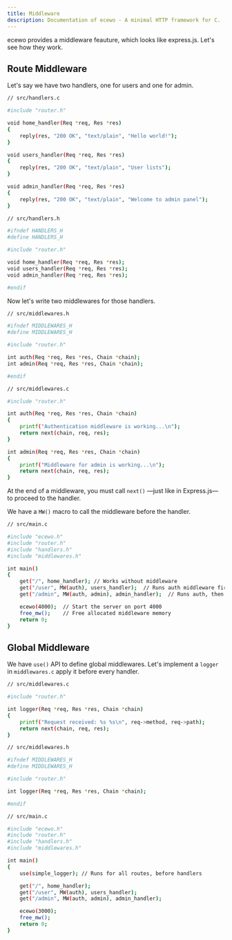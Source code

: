 ```yaml
---
title: Middleware
description: Documentation of ecewo - A minimal HTTP framework for C.
---
```


ecewo provides a middleware feauture, which looks like express.js. Let's see how they work.

## Route Middleware

Let's say we have two handlers, one for users and one for admin.

```sh
// src/handlers.c

#include "router.h"

void home_handler(Req *req, Res *res)
{
    reply(res, "200 OK", "text/plain", "Hello world!");
}

void users_handler(Req *req, Res *res)
{
    reply(res, "200 OK", "text/plain", "User lists");
}

void admin_handler(Req *req, Res *res)
{
    reply(res, "200 OK", "text/plain", "Welcome to admin panel");
}
```

```sh
// src/handlers.h

#ifndef HANDLERS_H
#define HANDLERS_H

#include "router.h"

void home_handler(Req *req, Res *res);
void users_handler(Req *req, Res *res);
void admin_handler(Req *req, Res *res);

#endif
```

Now let's write two middlewares for those handlers.

```sh
// src/middlewares.h

#ifndef MIDDLEWARES_H
#define MIDDLEWARES_H

#include "router.h"

int auth(Req *req, Res *res, Chain *chain);
int admin(Req *req, Res *res, Chain *chain);

#endif
```

```sh
// src/middlewares.c

#include "router.h"

int auth(Req *req, Res *res, Chain *chain)
{
    printf("Authentication middleware is working...\n");
    return next(chain, req, res);
}

int admin(Req *req, Res *res, Chain *chain)
{
    printf("Middleware for admin is working...\n");
    return next(chain, req, res);
}
```

At the end of a middleware, you must call `next()` —just like in Express.js— to proceed to the handler.

We have a `MW()` macro to call the middleware before the handler.

```sh
// src/main.c

#include "ecewo.h"
#include "router.h"
#include "handlers.h"
#include "middlewares.h"

int main()
{
    get("/", home_handler); // Works without middleware
    get("/user", MW(auth), users_handler);  // Runs auth middleware first, then the handler
    get("/admin", MW(auth, admin), admin_handler);  // Runs auth, then admin middleware, then the handler

    ecewo(4000);  // Start the server on port 4000
    free_mw();    // Free allocated middleware memory
    return 0;
}
```

## Global Middleware

We have `use()` API to define global middlewares. Let's implement a `logger` in `middlewares.c` apply it before every handler.

```sh
// src/middlewares.c

#include "router.h"

int logger(Req *req, Res *res, Chain *chain)
{
    printf("Request received: %s %s\n", req->method, req->path);
    return next(chain, req, res);
}
```

```sh
// src/middlewares.h

#ifndef MIDDLEWARES_H
#define MIDDLEWARES_H

#include "router.h"

int logger(Req *req, Res *res, Chain *chain);

#endif
```

```sh
// src/main.c

#include "ecewo.h"
#include "router.h"
#include "handlers.h"
#include "middlewares.h"

int main()
{
    use(simple_logger); // Runs for all routes, before handlers

    get("/", home_handler);
    get("/user", MW(auth), users_handler);
    get("/admin", MW(auth, admin), admin_handler);

    ecewo(3000);
    free_mw();
    return 0;
}
```
